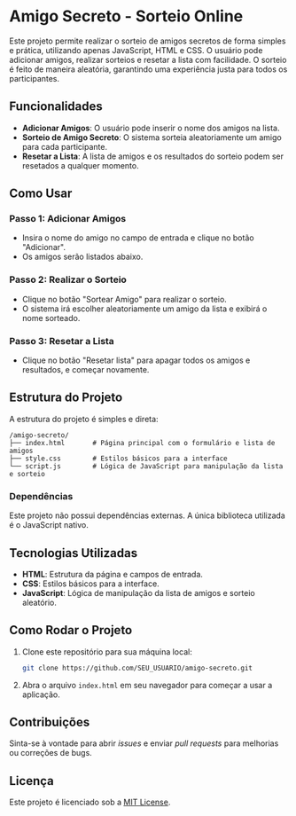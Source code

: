 
# Amigo Secreto - Sorteio Online

Este projeto permite realizar o sorteio de amigos secretos de forma simples e prática, utilizando apenas JavaScript, HTML e CSS. O usuário pode adicionar amigos, realizar sorteios e resetar a lista com facilidade. O sorteio é feito de maneira aleatória, garantindo uma experiência justa para todos os participantes.

## Funcionalidades

- **Adicionar Amigos**: O usuário pode inserir o nome dos amigos na lista.
- **Sorteio de Amigo Secreto**: O sistema sorteia aleatoriamente um amigo para cada participante.
- **Resetar a Lista**: A lista de amigos e os resultados do sorteio podem ser resetados a qualquer momento.

## Como Usar

### Passo 1: Adicionar Amigos
- Insira o nome do amigo no campo de entrada e clique no botão "Adicionar".
- Os amigos serão listados abaixo.

### Passo 2: Realizar o Sorteio
- Clique no botão "Sortear Amigo" para realizar o sorteio.
- O sistema irá escolher aleatoriamente um amigo da lista e exibirá o nome sorteado.

### Passo 3: Resetar a Lista
- Clique no botão "Resetar lista" para apagar todos os amigos e resultados, e começar novamente.

## Estrutura do Projeto

A estrutura do projeto é simples e direta:

```
/amigo-secreto/
├── index.html       # Página principal com o formulário e lista de amigos
├── style.css        # Estilos básicos para a interface
└── script.js        # Lógica de JavaScript para manipulação da lista e sorteio
```

### Dependências
Este projeto não possui dependências externas. A única biblioteca utilizada é o JavaScript nativo.

## Tecnologias Utilizadas

- **HTML**: Estrutura da página e campos de entrada.
- **CSS**: Estilos básicos para a interface.
- **JavaScript**: Lógica de manipulação da lista de amigos e sorteio aleatório.

## Como Rodar o Projeto

1. Clone este repositório para sua máquina local:
   ```bash
   git clone https://github.com/SEU_USUARIO/amigo-secreto.git
   ```

2. Abra o arquivo `index.html` em seu navegador para começar a usar a aplicação.

## Contribuições

Sinta-se à vontade para abrir *issues* e enviar *pull requests* para melhorias ou correções de bugs.

## Licença

Este projeto é licenciado sob a [MIT License](LICENSE).
